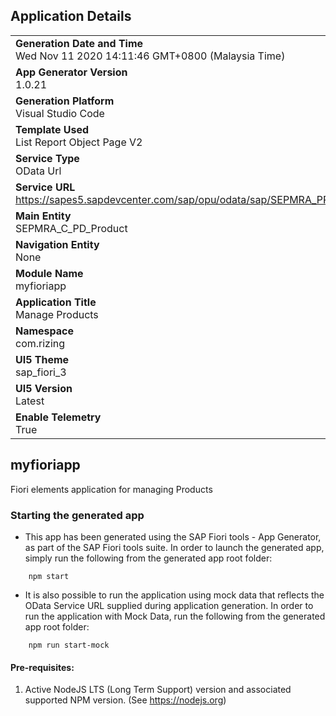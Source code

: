 ## Application Details

|                                                                                       |
| ------------------------------------------------------------------------------------- |
| **Generation Date and Time**<br>Wed Nov 11 2020 14:11:46 GMT+0800 (Malaysia Time)     |
| **App Generator Version**<br>1.0.21                                                   |
| **Generation Platform**<br>Visual Studio Code                                         |
| **Template Used**<br>List Report Object Page V2                                       |
| **Service Type**<br>OData Url                                                         |
| **Service URL**<br>https://sapes5.sapdevcenter.com/sap/opu/odata/sap/SEPMRA_PROD_MAN/ |
| **Main Entity**<br>SEPMRA_C_PD_Product                                                |
| **Navigation Entity**<br>None                                                         |
| **Module Name**<br>myfioriapp                                                         |
| **Application Title**<br>Manage Products                                              |
| **Namespace**<br>com.rizing                                                           |
| **UI5 Theme**<br>sap_fiori_3                                                          |
| **UI5 Version**<br>Latest                                                             |
| **Enable Telemetry**<br>True                                                          |

## myfioriapp

Fiori elements application for managing Products

### Starting the generated app

- This app has been generated using the SAP Fiori tools - App Generator, as part of the SAP Fiori tools suite. In order to launch the generated app, simply run the following from the generated app root folder:

```
    npm start
```

- It is also possible to run the application using mock data that reflects the OData Service URL supplied during application generation. In order to run the application with Mock Data, run the following from the generated app root folder:

```
    npm run start-mock
```

#### Pre-requisites:

1. Active NodeJS LTS (Long Term Support) version and associated supported NPM version. (See https://nodejs.org)

